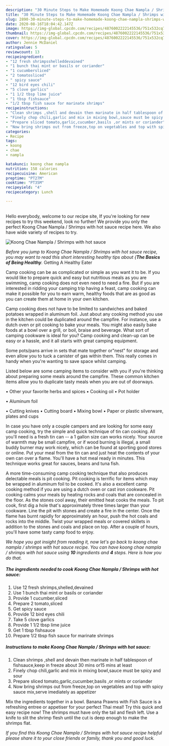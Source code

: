 ```yaml
---
description: "30 Minute Steps to Make Homemade Koong Chae Nampla / Shrimps with hot sauce"
title: "30 Minute Steps to Make Homemade Koong Chae Nampla / Shrimps with hot sauce"
slug: 2890-30-minute-steps-to-make-homemade-koong-chae-nampla-shrimps-with-hot-sauce
date: 2020-08-16T18:04:42.147Z
image: https://img-global.cpcdn.com/recipes/4876002222145536/751x532cq70/koong-chae-nampla-shrimps-with-hot-sauce-recipe-main-photo.jpg
thumbnail: https://img-global.cpcdn.com/recipes/4876002222145536/751x532cq70/koong-chae-nampla-shrimps-with-hot-sauce-recipe-main-photo.jpg
cover: https://img-global.cpcdn.com/recipes/4876002222145536/751x532cq70/koong-chae-nampla-shrimps-with-hot-sauce-recipe-main-photo.jpg
author: Jennie McDaniel
ratingvalue: 5
reviewcount: 13
recipeingredient:
- "12 fresh shrimpsshelleddevained"
- "1 bunch thai mint or basils or coriander"
- "1 cucumbersliced"
- "2 tomatosliced"
- " spicy sauce"
- "12 bird eyes chili"
- "5 clove garlics"
- "1 1/2 tbsp lime juice"
- "1 tbsp fishsauce"
- "1/2 tbsp fish sauce for marinate shrimps"
recipeinstructions:
- "Clean shrimps ,shell and devain then marinate in half tablespoon of fishsauce,keep in freeze about 30 mins or15 mins at least"
- "Finely chop chili,garlic and mix in mixing bowl,sauce must be spicy and sour"
- "Prepare sliced tomato,garlic,cucumber,basils ,or mints or coriander"
- "Now bring shrimps out from freeze,top on vegetables and top with spicy sauce mix,serve imediately as appetizer"
categories:
- Recipe
tags:
- koong
- chae
- nampla

katakunci: koong chae nampla 
nutrition: 158 calories
recipecuisine: American
preptime: "PT27M"
cooktime: "PT35M"
recipeyield: "4"
recipecategory: Lunch

---
```

<br>
Hello everybody, welcome to our recipe site, If you're looking for new recipes to try this weekend, look no further! We provide you only the perfect Koong Chae Nampla / Shrimps with hot sauce recipe here. We also have wide variety of recipes to try.
<br>


![Koong Chae Nampla / Shrimps with hot sauce](https://img-global.cpcdn.com/recipes/4876002222145536/751x532cq70/koong-chae-nampla-shrimps-with-hot-sauce-recipe-main-photo.jpg)

<i>Before you jump to Koong Chae Nampla / Shrimps with hot sauce recipe, you may want to read this short interesting healthy tips about {<strong>The Basics of Being Healthy</strong>.</i>
Getting A Healthy Eater

    
Camp cooking can be as complicated or simple as you want it to be. If you would like to prepare quick and easy but nutritious meals as you are swimming, camp cooking does not even need to need a fire. But if you are interested in ridding your camping trip having a feast, camp cooking can make it possible for you to earn warm, healthy foods that are as good as you can create them at home in your own kitchen.

Camp cooking does not have to be limited to sandwiches and baked potatoes wrapped in aluminum foil.  Just about any cooking method you use in the kitchen could be duplicated around the campfire. For instance, use a dutch oven or pit cooking to bake your meals. You might also easily bake foods at a bowl over a grill, or boil, braise and beverage. What sort of camping cookware is ideal for you? Camp cooking and clean-up can be easy or a hassle, and it all starts with great camping equipment.

Some pots/pans arrive in sets that mate together or"nest" for storage and even allow you to tuck a canister of gas within them. This really comes in handy when you're wanting to save space whilst camping.

Listed below are some camping items to consider with you if you're thinking about preparing some meals around the campfire. These common kitchen items allow you to duplicate tasty meals when you are out of doorways.


• Other your favorite herbs and spices
• Cooking oil
• Pot holder

• Aluminum foil

• Cutting knives
• Cutting board
• Mixing bowl
• Paper or plastic silverware, plates and cups

In case you have only a couple campers and are looking for some easy camp cooking, try the simple and quick technique of tin can cooking. All you'll need is a fresh tin can -- a 1 gallon size can works nicely. Your source of warmth may be small campfire, or if wood burning is illegal, a small buddy burner may work nicely, which can be found at sporting good stores or online. Put your meal from the tin can and just heat the contents of your own can over a flame. You'll have a hot meal ready in minutes.  This technique works great for sauces, beans and tuna fish.

A more time-consuming camp cooking technique that also produces delectable meals is pit cooking. Pit cooking is terrific for items which may be wrapped in aluminum foil to be cooked.  It's also a excellent camp cooking method if you are using a dutch oven or cast iron cookware. Pit cooking calms your meals by heating rocks and coals that are concealed in the floor. As the stones cool away, their emitted heat cooks the meals. To pit cook, first dig a hole that's approximately three times larger than your cookware. Line the pit with stones and create a fire in the center. Once the flame has burnt rapidly for approximately an hour, push the hot coals and rocks into the middle. Twist your wrapped meals or covered skillets in addition to the stones and coals and place on top. After a couple of hours, you'll have some tasty camp food to enjoy.


<i>We hope you got insight from reading it, now let's go back to koong chae nampla / shrimps with hot sauce recipe. You can have koong chae nampla / shrimps with hot sauce using <strong>10</strong> ingredients and <strong>4</strong> steps. Here is how you do that.
</i>

##### The ingredients needed to cook Koong Chae Nampla / Shrimps with hot sauce:

1. Use 12 fresh shrimps,shelled,devained
1. Use 1 bunch thai mint or basils or coriander
1. Provide 1 cucumber,sliced
1. Prepare 2 tomato,sliced
1. Get  spicy sauce
1. Provide 12 bird eyes chili
1. Take 5 clove garlics
1. Provide 1 1/2 tbsp lime juice
1. Get 1 tbsp fishsauce
1. Prepare 1/2 tbsp fish sauce for marinate shrimps


##### Instructions to make Koong Chae Nampla / Shrimps with hot sauce:

1. Clean shrimps ,shell and devain then marinate in half tablespoon of fishsauce,keep in freeze about 30 mins or15 mins at least
1. Finely chop chili,garlic and mix in mixing bowl,sauce must be spicy and sour
1. Prepare sliced tomato,garlic,cucumber,basils ,or mints or coriander
1. Now bring shrimps out from freeze,top on vegetables and top with spicy sauce mix,serve imediately as appetizer


Mix the ingredients together in a bowl. Banana Prawns with Fish Sauce is a refreshing entree or appetiser for your perfect Thai meal! Try this quick and easy recipe now! The shrimps must have only the tail and flesh left. Use a knife to slit the shrimp flesh until the cut is deep enough to make the shrimps flat. 

<i>If you find this Koong Chae Nampla / Shrimps with hot sauce recipe helpful please share it to your close friends or family, thank you and good luck.</i>
